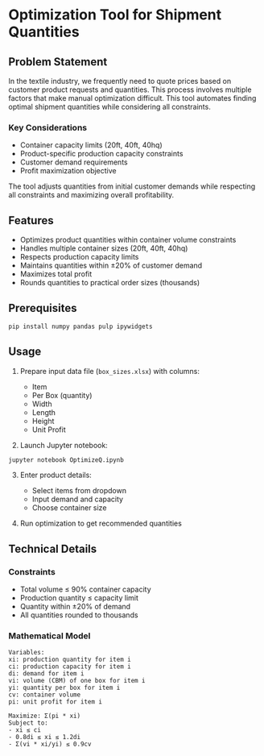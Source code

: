 # Optimization Tool for Shipment Quantities

## Problem Statement

In the textile industry, we frequently need to quote prices based on customer product requests and quantities. This process involves multiple factors that make manual optimization difficult. This tool automates finding optimal shipment quantities while considering all constraints.

### Key Considerations

- Container capacity limits (20ft, 40ft, 40hq)
- Product-specific production capacity constraints
- Customer demand requirements
- Profit maximization objective

The tool adjusts quantities from initial customer demands while respecting all constraints and maximizing overall profitability.

## Features

- Optimizes product quantities within container volume constraints
- Handles multiple container sizes (20ft, 40ft, 40hq)
- Respects production capacity limits
- Maintains quantities within ±20% of customer demand
- Maximizes total profit
- Rounds quantities to practical order sizes (thousands)

## Prerequisites

```bash
pip install numpy pandas pulp ipywidgets
```

## Usage

1. Prepare input data file (`box_sizes.xlsx`) with columns:
   - Item
   - Per Box (quantity)
   - Width
   - Length
   - Height
   - Unit Profit

2. Launch Jupyter notebook:
```bash
jupyter notebook OptimizeQ.ipynb
```

3. Enter product details:
   - Select items from dropdown
   - Input demand and capacity
   - Choose container size

4. Run optimization to get recommended quantities

## Technical Details

### Constraints

- Total volume ≤ 90% container capacity
- Production quantity ≤ capacity limit
- Quantity within ±20% of demand
- All quantities rounded to thousands

### Mathematical Model

```
Variables:
xi: production quantity for item i
ci: production capacity for item i
di: demand for item i
vi: volume (CBM) of one box for item i
yi: quantity per box for item i
cv: container volume
pi: unit profit for item i

Maximize: Σ(pi * xi)
Subject to:
- xi ≤ ci
- 0.8di ≤ xi ≤ 1.2di
- Σ(vi * xi/yi) ≤ 0.9cv
```
